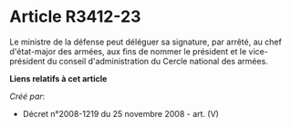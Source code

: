 # Article R3412-23

Le ministre de la défense peut déléguer sa signature, par arrêté, au chef d'état-major des armées, aux fins de nommer le
président et le vice-président du conseil d'administration du Cercle national des armées.

**Liens relatifs à cet article**

_Créé par_:

  - Décret n°2008-1219 du 25 novembre 2008 - art. (V)
